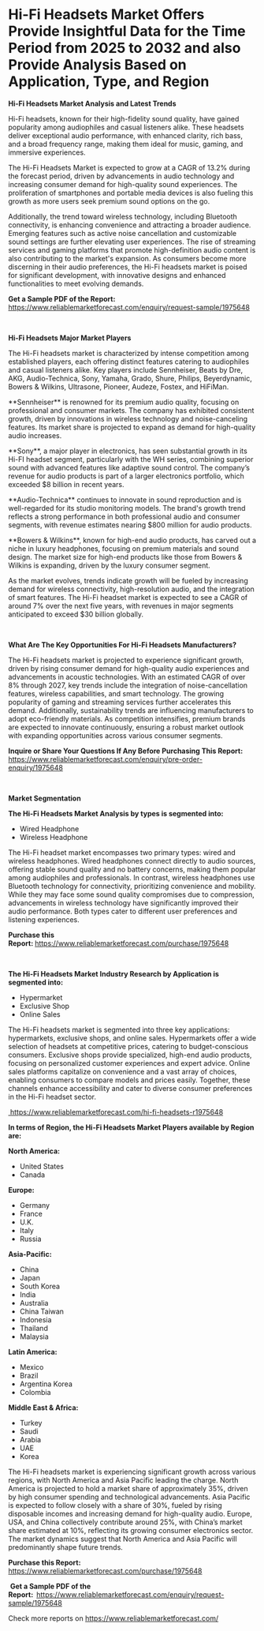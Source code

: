 <p><h1>Hi-Fi Headsets Market Offers Provide Insightful Data for the Time Period from 2025 to 2032 and also Provide Analysis Based on Application, Type, and Region</h1></p><p><strong>Hi-Fi Headsets Market Analysis and Latest Trends</strong></p>
<p><p>Hi-Fi headsets, known for their high-fidelity sound quality, have gained popularity among audiophiles and casual listeners alike. These headsets deliver exceptional audio performance, with enhanced clarity, rich bass, and a broad frequency range, making them ideal for music, gaming, and immersive experiences. </p><p>The Hi-Fi Headsets Market is expected to grow at a CAGR of 13.2% during the forecast period, driven by advancements in audio technology and increasing consumer demand for high-quality sound experiences. The proliferation of smartphones and portable media devices is also fueling this growth as more users seek premium sound options on the go. </p><p>Additionally, the trend toward wireless technology, including Bluetooth connectivity, is enhancing convenience and attracting a broader audience. Emerging features such as active noise cancellation and customizable sound settings are further elevating user experiences. The rise of streaming services and gaming platforms that promote high-definition audio content is also contributing to the market's expansion. As consumers become more discerning in their audio preferences, the Hi-Fi headsets market is poised for significant development, with innovative designs and enhanced functionalities to meet evolving demands.</p></p>
<p><strong>Get a Sample PDF of the Report:&nbsp;</strong> <a href="https://www.reliablemarketforecast.com/enquiry/request-sample/1975648?utm_campaign=2260&utm_medium=2&utm_source=Github&utm_content=ia&utm_term=10022025&utm_id=hi-fi-headsets">https://www.reliablemarketforecast.com/enquiry/request-sample/1975648</a></p>
<p>&nbsp;</p>
<p><strong>Hi-Fi Headsets Major Market Players</strong></p>
<p><p>The Hi-Fi headsets market is characterized by intense competition among established players, each offering distinct features catering to audiophiles and casual listeners alike. Key players include Sennheiser, Beats by Dre, AKG, Audio-Technica, Sony, Yamaha, Grado, Shure, Philips, Beyerdynamic, Bowers & Wilkins, Ultrasone, Pioneer, Audeze, Fostex, and HiFiMan.</p><p>**Sennheiser** is renowned for its premium audio quality, focusing on professional and consumer markets. The company has exhibited consistent growth, driven by innovations in wireless technology and noise-canceling features. Its market share is projected to expand as demand for high-quality audio increases.</p><p>**Sony**, a major player in electronics, has seen substantial growth in its Hi-FI headset segment, particularly with the WH series, combining superior sound with advanced features like adaptive sound control. The company’s revenue for audio products is part of a larger electronics portfolio, which exceeded $8 billion in recent years.</p><p>**Audio-Technica** continues to innovate in sound reproduction and is well-regarded for its studio monitoring models. The brand's growth trend reflects a strong performance in both professional audio and consumer segments, with revenue estimates nearing $800 million for audio products.</p><p>**Bowers & Wilkins**, known for high-end audio products, has carved out a niche in luxury headphones, focusing on premium materials and sound design. The market size for high-end products like those from Bowers & Wilkins is expanding, driven by the luxury consumer segment.</p><p>As the market evolves, trends indicate growth will be fueled by increasing demand for wireless connectivity, high-resolution audio, and the integration of smart features. The Hi-Fi headset market is expected to see a CAGR of around 7% over the next five years, with revenues in major segments anticipated to exceed $30 billion globally.</p></p>
<p>&nbsp;</p>
<p><strong>What Are The Key Opportunities For Hi-Fi Headsets Manufacturers?</strong></p>
<p><p>The Hi-Fi headsets market is projected to experience significant growth, driven by rising consumer demand for high-quality audio experiences and advancements in acoustic technologies. With an estimated CAGR of over 8% through 2027, key trends include the integration of noise-cancellation features, wireless capabilities, and smart technology. The growing popularity of gaming and streaming services further accelerates this demand. Additionally, sustainability trends are influencing manufacturers to adopt eco-friendly materials. As competition intensifies, premium brands are expected to innovate continuously, ensuring a robust market outlook with expanding opportunities across various consumer segments.</p></p>
<p><strong>Inquire or Share Your Questions If Any Before Purchasing This Report:</strong> <a href="https://www.reliablemarketforecast.com/enquiry/pre-order-enquiry/1975648?utm_campaign=2260&utm_medium=2&utm_source=Github&utm_content=ia&utm_term=10022025&utm_id=hi-fi-headsets">https://www.reliablemarketforecast.com/enquiry/pre-order-enquiry/1975648</a></p>
<p>&nbsp;</p>
<p><strong>Market Segmentation</strong></p>
<p><strong>The Hi-Fi Headsets Market Analysis by types is segmented into:</strong></p>
<p><ul><li>Wired Headphone</li><li>Wireless Headphone</li></ul></p>
<p><p>The Hi-Fi headset market encompasses two primary types: wired and wireless headphones. Wired headphones connect directly to audio sources, offering stable sound quality and no battery concerns, making them popular among audiophiles and professionals. In contrast, wireless headphones use Bluetooth technology for connectivity, prioritizing convenience and mobility. While they may face some sound quality compromises due to compression, advancements in wireless technology have significantly improved their audio performance. Both types cater to different user preferences and listening experiences.</p></p>
<p><strong>Purchase this Report:&nbsp;</strong><a href="https://www.reliablemarketforecast.com/purchase/1975648?utm_campaign=2260&utm_medium=2&utm_source=Github&utm_content=ia&utm_term=10022025&utm_id=hi-fi-headsets">https://www.reliablemarketforecast.com/purchase/1975648</a></p>
<p>&nbsp;</p>
<p><strong>The Hi-Fi Headsets Market Industry Research by Application is segmented into:</strong></p>
<p><ul><li>Hypermarket</li><li>Exclusive Shop</li><li>Online Sales</li></ul></p>
<p><p>The Hi-Fi headsets market is segmented into three key applications: hypermarkets, exclusive shops, and online sales. Hypermarkets offer a wide selection of headsets at competitive prices, catering to budget-conscious consumers. Exclusive shops provide specialized, high-end audio products, focusing on personalized customer experiences and expert advice. Online sales platforms capitalize on convenience and a vast array of choices, enabling consumers to compare models and prices easily. Together, these channels enhance accessibility and cater to diverse consumer preferences in the Hi-Fi headset sector.</p></p>
<p><a href="https://www.reliablemarketforecast.com/hi-fi-headsets-r1975648?utm_campaign=2260&utm_medium=2&utm_source=Github&utm_content=ia&utm_term=10022025&utm_id=hi-fi-headsets">&nbsp;https://www.reliablemarketforecast.com/hi-fi-headsets-r1975648</a></p>
<p><strong>In terms of Region, the Hi-Fi Headsets Market Players available by Region are:</strong></p>
<p>
    <p> <strong> North America: </strong>
        <ul>
            <li>United States</li>
            <li>Canada</li>
        </ul>
        </p> 
    <p> <strong> Europe: </strong>
        <ul>
            <li>Germany</li>
            <li>France</li>
            <li>U.K.</li>
            <li>Italy</li>
            <li>Russia</li>
        </ul>
        </p> 
    <p> <strong> Asia-Pacific: </strong>
        <ul>
            <li>China</li>
            <li>Japan</li>
            <li>South Korea</li>
            <li>India</li>
            <li>Australia</li>
            <li>China Taiwan</li>
            <li>Indonesia</li>
            <li>Thailand</li>
            <li>Malaysia</li>
        </ul>
        </p> 
    <p> <strong> Latin America: </strong>
        <ul>
            <li>Mexico</li>
            <li>Brazil</li>
            <li>Argentina Korea</li>
            <li>Colombia</li>
        </ul>
        </p> 
    <p> <strong> Middle East & Africa: </strong>
        <ul>
            <li>Turkey</li>
            <li>Saudi</li>
            <li>Arabia</li>
            <li>UAE</li>
            <li>Korea</li>
        </ul>
    </p>
    </p>
<p><p>The Hi-Fi headsets market is experiencing significant growth across various regions, with North America and Asia Pacific leading the charge. North America is projected to hold a market share of approximately 35%, driven by high consumer spending and technological advancements. Asia Pacific is expected to follow closely with a share of 30%, fueled by rising disposable incomes and increasing demand for high-quality audio. Europe, USA, and China collectively contribute around 25%, with China’s market share estimated at 10%, reflecting its growing consumer electronics sector. The market dynamics suggest that North America and Asia Pacific will predominantly shape future trends.</p></p>
<p><strong>Purchase this Report: </strong><a href="https://www.reliablemarketforecast.com/purchase/1975648?utm_campaign=2260&utm_medium=2&utm_source=Github&utm_content=ia&utm_term=10022025&utm_id=hi-fi-headsets">https://www.reliablemarketforecast.com/purchase/1975648</a></p>
<p>&nbsp;<strong>Get a Sample PDF of the Report:&nbsp;&nbsp;</strong><a href="https://www.reliablemarketforecast.com/enquiry/request-sample/1975648?utm_campaign=2260&utm_medium=2&utm_source=Github&utm_content=ia&utm_term=10022025&utm_id=hi-fi-headsets">https://www.reliablemarketforecast.com/enquiry/request-sample/1975648</a></p>
<p><strong></strong></p>
<p>Check more reports on <a href="https://www.reliablemarketforecast.com/?utm_campaign=2260&utm_medium=2&utm_source=Github&utm_content=ia&utm_term=10022025&utm_id=hi-fi-headsets">https://www.reliablemarketforecast.com/</a></p>
